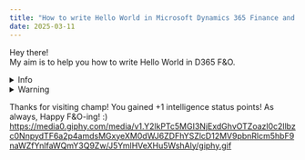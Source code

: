 ```yaml
---
title: "How to write Hello World in Microsoft Dynamics 365 Finance and Operations"
date: 2025-03-11
---
```


Hey there!  
My aim is to help you how to write Hello World in D365 F&O.  


<details>
<summary>Info</summary>
Info('Hello world!');
</details>  

<details>
<summary>Warning</summary>
Warning('Hello world!');
</details>

Thanks for visiting champ! You gained +1 intelligence status points! As always, Happy F&O-ing! :)  
https://media0.giphy.com/media/v1.Y2lkPTc5MGI3NjExdGhvOTZoazl0c2llbzc0NnpydTF6a2p4amdsMGxyeXM0dWJ6ZDFhYSZlcD12MV9pbnRlcm5hbF9naWZfYnlfaWQmY3Q9Zw/J5YmlHVeXHu5WshAly/giphy.gif


